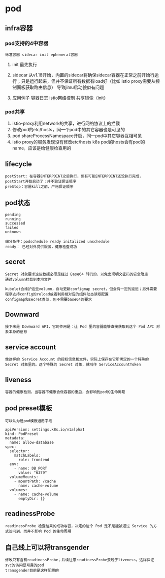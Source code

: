 # pod

## infra容器

### pod支持的4中容器
    标准容器 sidecar init ephemeral容器

1. init
    最先执行

1. sidecar
    从v1.18开始，内置的sidecar将确保sidecar容器在正常之前开始行运行；只是运行起来，但并不保证所有数据有load好（比如 istio proxy需要从控制面板获取路由信息）
    导致jimu启动貌似有问题

1. 应用例子
    容器日志
    istio网络控制
    共享镜像（init）

### pod共享
1. istio-proxy利用network的共享，进行网络协议上的拦截
1. 修改pod的etc/hosts，同一个pod中的其它容器也是可见的
1. pod shareProcessNamespace开启，同一pod中其它容器互相可见
1. istio proxy的服务发现没有修改etc/hosts k8s pod的hosts会有pod的name，应该是给健康检查用的

## lifecycle
    postStart: 在容器ENTERPOINT之后执行，但有可能ENTERPOINT还没执行完成，postStart开始启动了；并不验证保证顺序
    preStop：容器kill之前，严格保证顺序

## pod状态
    pending
    running
    successed
    failed
    unknown

    细分条件：podschedule ready initalized unschedule
    ready： 已经对外提供服务，健康检查成功

## secret
    Secret 对象要求这些数据必须是经过 Base64 转码的，以免出现明文密码的安全隐患
    通过volumn挂载到本地文件

    kubelet会维护这些volumn，自动更新configmap secret，但会有一定的延迟；另外需要程序支持config的reload或者利用相对应的组件动态读取配置
    configmap和secret类似，但不需要base64的要求


## Downward
    接下来是 Downward API，它的作用是：让 Pod 里的容器能够直接获取到这个 Pod API 对象本身的信息

## service account
    像这样的 Service Account 的授权信息和文件，实际上保存在它所绑定的一个特殊的 Secret 对象里的。这个特殊的 Secret 对象，就叫作 ServiceAccountToken

## liveness
    容器的健康检测，当容器不健康会做容器的重启，会影响到pod的生命周期
    
## pod preset模板
    可以认为是pod模板通用字段
``` shell
apiVersion: settings.k8s.io/v1alpha1
kind: PodPreset
metadata:
  name: allow-database
spec:
  selector:
    matchLabels:
      role: frontend
  env:
    - name: DB_PORT
      value: "6379"
  volumeMounts:
    - mountPath: /cache
      name: cache-volume
  volumes:
    - name: cache-volume
      emptyDir: {}
```

## readinessProbe
    readinessProbe 检查结果的成功与否，决定的这个 Pod 是不是能被通过 Service 的方式访问到，而并不影响 Pod 的生命周期

## 自己线上可以将transgender
    修改只有含有readinessProbe；后续注意readinessProbe要晚于liveness，这样保证svc的访问是可靠的pod
    transgender目前是这样配置的
